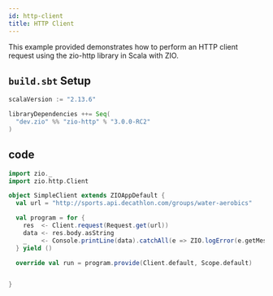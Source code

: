 ```yaml
---
id: http-client
title: HTTP Client 
---
```



This example provided demonstrates how to perform an HTTP client request using the zio-http library in Scala with ZIO.


## `build.sbt` Setup 

```scala
scalaVersion := "2.13.6"

libraryDependencies ++= Seq(
  "dev.zio" %% "zio-http" % "3.0.0-RC2"
)
```


## code 

```scala
import zio._
import zio.http.Client

object SimpleClient extends ZIOAppDefault {
  val url = "http://sports.api.decathlon.com/groups/water-aerobics"

  val program = for {
    res  <- Client.request(Request.get(url))
    data <- res.body.asString
    _    <- Console.printLine(data).catchAll(e => ZIO.logError(e.getMessage))
  } yield ()

  override val run = program.provide(Client.default, Scope.default)


}

```
